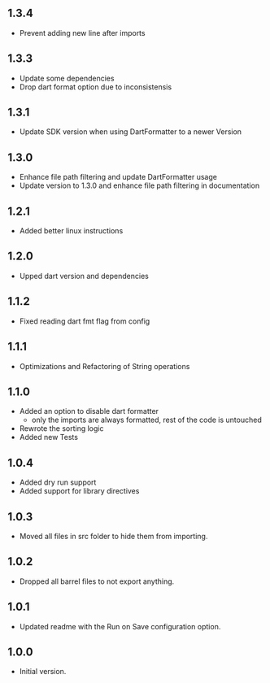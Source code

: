 ## 1.3.4

- Prevent adding new line after imports

## 1.3.3

- Update some dependencies
- Drop dart format option due to inconsistensis

## 1.3.1

- Update SDK version when using DartFormatter to a newer Version

## 1.3.0

- Enhance file path filtering and update DartFormatter usage
- Update version to 1.3.0 and enhance file path filtering in documentation

## 1.2.1

  - Added better linux instructions

## 1.2.0

- Upped dart version and dependencies

## 1.1.2

- Fixed reading dart fmt flag from config

## 1.1.1

- Optimizations and Refactoring of String operations

## 1.1.0

- Added an option to disable dart formatter
  - only the imports are always formatted, rest of the code is untouched 
- Rewrote the sorting logic
- Added new Tests

## 1.0.4

- Added dry run support
- Added support for library directives

## 1.0.3

- Moved all files in src folder to hide them from importing.

## 1.0.2

- Dropped all barrel files to not export anything.

## 1.0.1

- Updated readme with the Run on Save configuration option.

## 1.0.0

- Initial version.

